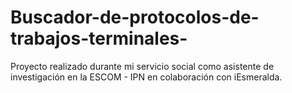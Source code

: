 # Buscador-de-protocolos-de-trabajos-terminales-
Proyecto realizado durante mi servicio social como asistente de investigación en la ESCOM - IPN en colaboración con iEsmeralda.
